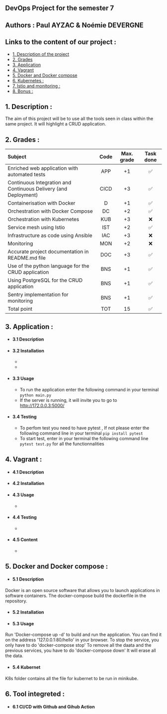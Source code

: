 ## DevOps Project for the semester 7
## Authors : Paul AYZAC & Noémie DEVERGNE
## Links to the content of our project :
- [1. Description of the project](#1-description-)
- [2. Grades](#2-grades-)
- [3. Application](#3-application-)
- [4. Vagrant](#4-vagrant-)
- [5. Docker and Docker compose](#5-docker-and-docker-compose-)
- [6. Kubernetes :](#6-kubernetes-)
- [7. Istio and monitoring :](#7-istio-and-monitoring-)
- [8. Bonus :](#7-bonus-)

## 1. Description :
The aim of this project will be to use all the tools seen in class within the same project. It will highlight a CRUD application.
## 2. Grades :
| Subject                                                         | Code  | Max. grade |      Task done     |
| :-------------------------------------------------------------- | :---: | :--------: | :----------------: |
| Enriched web application with automated tests                   |  APP  |     +1     | :white_check_mark: |
| Continuous Integration and Continuous Delivery (and Deployment) |  CICD |     +3     | :white_check_mark: |
| Containerisation with Docker                                    |  D    |     +1     | :white_check_mark: |
| Orchestration with Docker Compose                               |  DC   |     +2     | :white_check_mark: |
| Orchestration with Kubernetes                                   |  KUB  |     +3     |        :x:         |
| Service mesh using Istio                                        |  IST  |     +2     | :white_check_mark: |
| Infrastructure as code using Ansible                            |  IAC  |     +3     |        :x:         |
| Monitoring                                                      |  MON  |     +2     |        :x:         |
| Accurate project documentation in README.md file                |  DOC  |     +3     | :white_check_mark: |
| Use of the python language for the CRUD application             |  BNS  |     +1     | :white_check_mark: |
| Using PostgreSQL for the CRUD application                       |  BNS  |     +1     | :white_check_mark: |
| Sentry implementation for monitoring                            |  BNS  |     +1     | :white_check_mark: |
| Total point                                                     |  TOT  |     15     | :white_check_mark: |
## 3. Application :
* #### 3.1 Description
   
* #### 3.2 Installation
    * 
    * 
* #### 3.3 Usage
    * To run the application enter the following command in your terminal `python main.py` 
    * If the server is running, it will invite you to go to http://172.0.0.3:5000/
* #### 3.4 Testing
    * To perfom test you need to have pytest , If not please enter the following command line in your terminal `pip install pytest`
    * To start test, enter in your terminal the following command line  `pytest test.py` for all the functionnalities
## 4. Vagrant :
* #### 4.1 Description
  
* #### 4.2 Installation

* #### 4.3 Usage
    * 
* #### 4.4 Testing
    * 
* #### 4.5 Content
    *
## 5. Docker and Docker compose :
* #### 5.1 Description
Docker is an open source software that allows you to launch applications in software containers. 
The docker-compose build the dockerfile in the repository. 
* #### 5.2 Installation

* #### 5.3 Usage
Run 'Docker-compose up -d' to build and run the application. 
You can find it on the address '127.0.0.1:80/hello' in your browser. 
To stop the service, you only have to do 'docker-compose stop'
To remove all the daata and the previous services, you have to do 'docker-compose down' It will erase all the data. 
* #### 5.4 Kubernet
K8s folder contains all the file for kubernet to be run in minikube. 
## 6. Tool integreted :
* #### 6.1 CI/CD with Github and Gihub Action 
 

